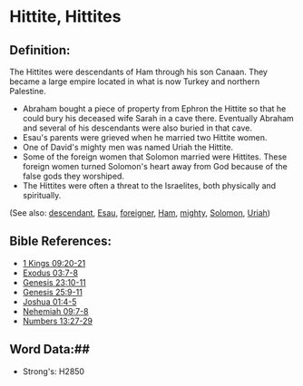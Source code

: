 # Hittite, Hittites #

## Definition: ##

The Hittites were descendants of Ham through his son Canaan. They became a large empire located in what is now Turkey and northern Palestine.

* Abraham bought a piece of property from Ephron the Hittite so that he could bury his deceased wife Sarah in a cave there. Eventually Abraham and several of his descendants were also buried in that cave.
* Esau's parents were grieved when he married two Hittite women.
* One of David's mighty men was named Uriah the Hittite.
* Some of the foreign women that Solomon married were Hittites. These foreign women turned Solomon's heart away from God because of the false gods they worshiped.
* The Hittites were often a threat to the Israelites, both physically and spiritually.

(See also: [descendant](../other/descendant.md), [Esau](esau.md), [foreigner](../other/foreigner.md), [Ham](ham.md), [mighty](../other/mighty.md), [Solomon](solomon.md), [Uriah](uriah.md))

## Bible References: ##

* [1 Kings 09:20-21](rc://en/tn/help/1ki/09/20)
* [Exodus 03:7-8](rc://en/tn/help/exo/03/07)
* [Genesis 23:10-11](rc://en/tn/help/gen/23/10)
* [Genesis 25:9-11](rc://en/tn/help/gen/25/09)
* [Joshua 01:4-5](rc://en/tn/help/jos/01/04)
* [Nehemiah 09:7-8](rc://en/tn/help/neh/09/07)
* [Numbers 13:27-29](rc://en/tn/help/num/13/27)

## Word Data:##

* Strong's: H2850
